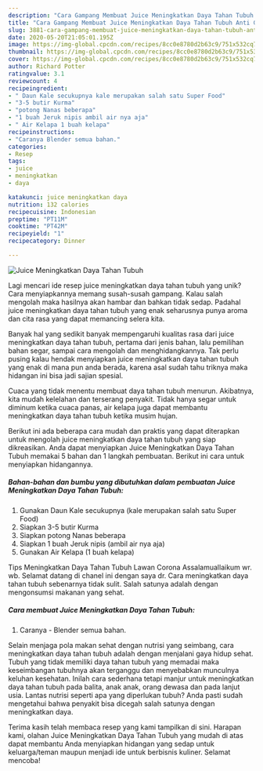 ```yaml
---
description: "Cara Gampang Membuat Juice Meningkatkan Daya Tahan Tubuh Anti Gagal"
title: "Cara Gampang Membuat Juice Meningkatkan Daya Tahan Tubuh Anti Gagal"
slug: 3881-cara-gampang-membuat-juice-meningkatkan-daya-tahan-tubuh-anti-gagal
date: 2020-05-20T21:05:01.195Z
image: https://img-global.cpcdn.com/recipes/8cc0e8780d2b63c9/751x532cq70/juice-meningkatkan-daya-tahan-tubuh-foto-resep-utama.jpg
thumbnail: https://img-global.cpcdn.com/recipes/8cc0e8780d2b63c9/751x532cq70/juice-meningkatkan-daya-tahan-tubuh-foto-resep-utama.jpg
cover: https://img-global.cpcdn.com/recipes/8cc0e8780d2b63c9/751x532cq70/juice-meningkatkan-daya-tahan-tubuh-foto-resep-utama.jpg
author: Richard Potter
ratingvalue: 3.1
reviewcount: 4
recipeingredient:
- " Daun Kale secukupnya kale merupakan salah satu Super Food"
- "3-5 butir Kurma"
- "potong Nanas beberapa"
- "1 buah Jeruk nipis ambil air nya aja"
- " Air Kelapa 1 buah kelapa"
recipeinstructions:
- "Caranya Blender semua bahan."
categories:
- Resep
tags:
- juice
- meningkatkan
- daya

katakunci: juice meningkatkan daya 
nutrition: 132 calories
recipecuisine: Indonesian
preptime: "PT11M"
cooktime: "PT42M"
recipeyield: "1"
recipecategory: Dinner

---
```



![Juice Meningkatkan Daya Tahan Tubuh](https://img-global.cpcdn.com/recipes/8cc0e8780d2b63c9/751x532cq70/juice-meningkatkan-daya-tahan-tubuh-foto-resep-utama.jpg)

Lagi mencari ide resep juice meningkatkan daya tahan tubuh yang unik? Cara menyiapkannya memang susah-susah gampang. Kalau salah mengolah maka hasilnya akan hambar dan bahkan tidak sedap. Padahal juice meningkatkan daya tahan tubuh yang enak seharusnya punya aroma dan cita rasa yang dapat memancing selera kita.

Banyak hal yang sedikit banyak mempengaruhi kualitas rasa dari juice meningkatkan daya tahan tubuh, pertama dari jenis bahan, lalu pemilihan bahan segar, sampai cara mengolah dan menghidangkannya. Tak perlu pusing kalau hendak menyiapkan juice meningkatkan daya tahan tubuh yang enak di mana pun anda berada, karena asal sudah tahu triknya maka hidangan ini bisa jadi sajian spesial.

Cuaca yang tidak menentu membuat daya tahan tubuh menurun. Akibatnya, kita mudah kelelahan dan terserang penyakit. Tidak hanya segar untuk diminum ketika cuaca panas, air kelapa juga dapat membantu meningkatkan daya tahan tubuh ketika musim hujan.


Berikut ini ada beberapa cara mudah dan praktis yang dapat diterapkan untuk mengolah juice meningkatkan daya tahan tubuh yang siap dikreasikan. Anda dapat menyiapkan Juice Meningkatkan Daya Tahan Tubuh memakai 5 bahan dan 1 langkah pembuatan. Berikut ini cara untuk menyiapkan hidangannya.

<!--inarticleads1-->

##### Bahan-bahan dan bumbu yang dibutuhkan dalam pembuatan Juice Meningkatkan Daya Tahan Tubuh:

1. Gunakan  Daun Kale secukupnya (kale merupakan salah satu Super Food)
1. Siapkan 3-5 butir Kurma
1. Siapkan potong Nanas beberapa
1. Siapkan 1 buah Jeruk nipis (ambil air nya aja)
1. Gunakan  Air Kelapa (1 buah kelapa)


Tips Meningkatkan Daya Tahan Tubuh Lawan Corona Assalamuallaikum wr. wb. Selamat datang di chanel ini dengan saya dr. Cara meningkatkan daya tahan tubuh sebenarnya tidak sulit. Salah satunya adalah dengan mengonsumsi makanan yang sehat. 

<!--inarticleads2-->

##### Cara membuat Juice Meningkatkan Daya Tahan Tubuh:

1. Caranya - Blender semua bahan.


Selain menjaga pola makan sehat dengan nutrisi yang seimbang, cara meningkatkan daya tahan tubuh adalah dengan menjalani gaya hidup sehat. Tubuh yang tidak memiliki daya tahan tubuh yang memadai maka keseimbangan tubuhnya akan terganggu dan menyebabkan munculnya keluhan kesehatan. Inilah cara sederhana tetapi manjur untuk meningkatkan daya tahan tubuh pada balita, anak anak, orang dewasa dan pada lanjut usia. Lantas nutrisi seperti apa yang diperlukan tubuh? Anda pasti sudah mengetahui bahwa penyakit bisa dicegah salah satunya dengan meningkatkan daya. 

Terima kasih telah membaca resep yang kami tampilkan di sini. Harapan kami, olahan Juice Meningkatkan Daya Tahan Tubuh yang mudah di atas dapat membantu Anda menyiapkan hidangan yang sedap untuk keluarga/teman maupun menjadi ide untuk berbisnis kuliner. Selamat mencoba!
